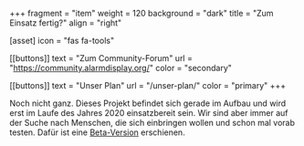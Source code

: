 +++
fragment = "item"
weight = 120
background = "dark"
title = "Zum Einsatz fertig?"
align = "right"

[asset]
  icon = "fas fa-tools"

[[buttons]]
  text = "Zum Community-Forum"
  url = "https://community.alarmdisplay.org/"
  color = "secondary"

[[buttons]]
  text = "Unser Plan"
  url = "/unser-plan/"
  color = "primary"
+++

Noch nicht ganz. Dieses Projekt befindet sich gerade im Aufbau und wird erst im Laufe des Jahres 2020 einsatzbereit sein.
Wir sind aber immer auf der Suche nach Menschen, die sich einbringen wollen und schon mal vorab testen.
Dafür ist eine [Beta-Version](/beta) erschienen.

